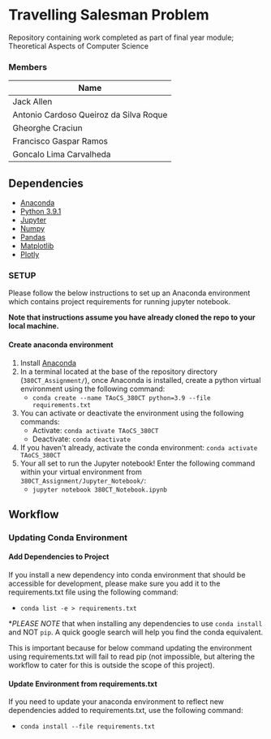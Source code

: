 # Travelling Salesman Problem
Repository containing work completed as part of final year module; Theoretical Aspects of Computer Science


### Members
| Name          								|
| -------------									|
| Jack Allen    								|
| Antonio Cardoso Queiroz da Silva Roque      	|
| Gheorghe Craciun								|
| Francisco Gaspar Ramos						|
| Goncalo Lima Carvalheda						|


## Dependencies
* [Anaconda](https://docs.anaconda.com/anaconda/install/)
* [Python 3.9.1](https://www.python.org/downloads/)
* [Jupyter](https://jupyter.org/install)
* [Numpy](https://numpy.org/install/)
* [Pandas](https://pandas.pydata.org/pandas-docs/stable/getting_started/install.html)
* [Matplotlib](https://matplotlib.org/stable/users/installing.html)
* [Plotly](https://plotly.com/python/getting-started/#installation)


### SETUP
Please follow the below instructions to set up an Anaconda environment which contains project requirements for running jupyter notebook.

**Note that instructions assume you have already cloned the repo to your local machine.**
 #### Create anaconda environment

1) Install [Anaconda](https://docs.anaconda.com/anaconda/install/)
2) In a terminal located at the base of the repository directory (`380CT_Assignment/`), once Anaconda is installed, create a python virtual environment using the following command:
	* `conda create --name TAoCS_380CT python=3.9 --file requirements.txt`
3) You can activate or deactivate the environment using the following commands:
	* Activate: `conda activate TAoCS_380CT`
	* Deactivate:  `conda deactivate`
4) If you haven't already, activate the conda environment: `conda activate TAoCS_380CT`
5) Your all set to run the Jupyter notebook! Enter the following command within your virtual environment from `380CT_Assignment/Jupyter_Notebook/`:   
	* `jupyter notebook 380CT_Notebook.ipynb`



## Workflow

### Updating Conda Environment

####  Add Dependencies to Project
If you install a new dependency into conda environment that should be accessible for development, please make sure you add it to the requirements.txt file using the following command:

* `conda list -e > requirements.txt`

**PLEASE NOTE* that when installing any dependencies to use `conda install` and NOT `pip`. A quick google search will help you find the conda equivalent. 

This is important because for below command updating the environment using requirements.txt will fail to read pip (not impossible, but altering the workflow to cater for this is outside the scope of this project).


#### Update Environment from requirements.txt
If you need to update your anaconda environment to reflect new dependencies added to requirements.txt, use the following command:

* `conda install --file requirements.txt`
